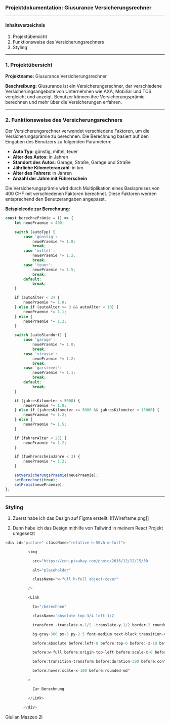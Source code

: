 ### Projektdokumentation: Giusurance Versicherungsrechner

---

#### Inhaltsverzeichnis

1. Projektübersicht
2. Funktionsweise des Versicherungsrechners
3. Styling

---
### 1. Projektübersicht

**Projektname:** Giusurance Versicherungsrechner

**Beschreibung:** Giusurance ist ein Versicherungsrechner, der verschiedene Versicherungsangebote von Unternehmen wie AXA, Mobiliar und TCS vergleicht und anzeigt. Benutzer können ihre Versicherungsprämie berechnen und mehr über die Versicherungen erfahren.

---
### 2. Funktionsweise des Versicherungsrechners

Der Versicherungsrechner verwendet verschiedene Faktoren, um die Versicherungsprämie zu berechnen. Die Berechnung basiert auf den Eingaben des Benutzers zu folgenden Parametern:

- **Auto Typ**: günstig, mittel, teuer
- **Alter des Autos**: in Jahren
- **Standort des Autos**: Garage, Straße, Garage und Straße
- **Jährliche Kilometeranzahl**: in km
- **Alter des Fahrers**: in Jahren
- **Anzahl der Jahre mit Führerschein**

Die Versicherungsprämie wird durch Multiplikation eines Basispreises von 400 CHF mit verschiedenen Faktoren berechnet. Diese Faktoren werden entsprechend den Benutzerangaben angepasst.

**Beispielcode zur Berechnung:**

```javascript
const berechnePrämie = () => {
    let neuePraemie = 400;

    switch (autoTyp) {
        case 'günstig':
            neuePraemie *= 1.0;
            break;
        case 'mittel':
            neuePraemie *= 1.2;
            break;
        case 'teuer':
            neuePraemie *= 1.5;
            break;
        default:
            break;
    }

    if (autoAlter < 3) {
        neuePraemie *= 1.0;
    } else if (autoAlter >= 3 && autoAlter < 10) {
        neuePraemie *= 1.1;
    } else {
        neuePraemie *= 1.2;
    }

    switch (autoStandort) {
        case 'garage':
            neuePraemie *= 1.0;
            break;
        case 'strasse':
            neuePraemie *= 1.2;
            break;
        case 'garstreet':
            neuePraemie *= 1.1;
            break;
        default:
            break;
    }

    if (jahresKilometer < 5000) {
        neuePraemie *= 1.0;
    } else if (jahresKilometer >= 5000 && jahresKilometer < 15000) {
        neuePraemie *= 1.2;
    } else {
        neuePraemie *= 1.5;
    }

    if (fahrerAlter < 25) {
        neuePraemie *= 1.2;
    }

    if (fuehrerscheinJahre < 3) {
        neuePraemie *= 1.2;
    }

    setVersicherungsPraemie(neuePraemie);
    setBerechnet(true);
    setPreis(neuePraemie);
};
```

---
### Styling

1. Zuerst habe ich das Design auf Figma erstellt. 
	![[Wireframe.png]]

2. Dann habe ich das Design mithilfe von Tailwind in meinem React Projekt umgesetzt

```javaScript
<div id="picture" className="relative h-50vh w-full">

          <img

            src="https://cdn.pixabay.com/photo/2016/12/12/15/30

            alt="placeholder"

            className="w-full h-full object-cover"

          />

          <Link

            to="/berechnen"

            className="absolute top-3/4 left-1/2

            transform -translate-x-1/2 -translate-y-1/2 border-2 rounded-lg border-gray-300

            bg-gray-300 px-5 py-2.5 font-medium text-black transition-colors

            before:absolute before:left-0 before:top-0 before:-z-10 before:h-full

            before:w-full before:origin-top-left before:scale-x-0 before:bg-black

            before:transition-transform before:duration-300 before:content-[''] hover:text-white

            before:hover:scale-x-100 before:rounded-md"

          >

            Zur Berechnung

          </Link>

        </div>
```


Giulian Mazzeo 2I

